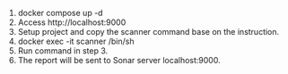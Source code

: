 1. docker compose up -d
2. Access http://localhost:9000
3. Setup project and copy the scanner command base on the instruction.
4. docker exec -it scanner /bin/sh
5. Run command in step 3.
6. The report will be sent to Sonar server localhost:9000.
